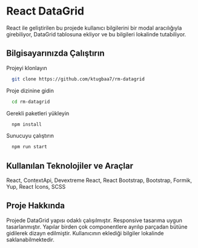 #  React DataGrid

React ile geliştirilen bu projede kullanıcı bilgilerini bir modal aracılığıyla girebiliyor, DataGrid tablosuna ekliyor ve bu bilgileri lokalinde tutabiliyor.


## Bilgisayarınızda Çalıştırın

Projeyi klonlayın

```bash
  git clone https://github.com/ktugbaa7/rm-datagrid
```

Proje dizinine gidin

```bash
  cd rm-datagrid
```

Gerekli paketleri yükleyin

```bash
  npm install
```

Sunucuyu çalıştırın

```bash
  npm run start
```
## Kullanılan Teknolojiler ve Araçlar

React, ContextApi, Devextreme React, React Bootstrap, Bootstrap, Formik, Yup, React İcons, SCSS

## Proje Hakkında

Projede DataGrid yapısı odaklı çalışılmıştır. Responsive tasarıma uygun tasarlanmıştır. Yapılar birden çok componentlere ayrılıp parçadan bütüne gidilerek dizayn edilmiştir.
Kullanıcının eklediği bilgiler lokalinde saklanabilmektedir.

